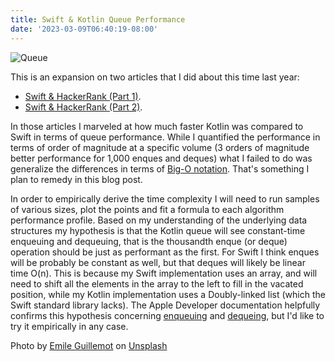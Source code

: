 ```yaml
---
title: Swift & Kotlin Queue Performance
date: '2023-03-09T06:40:19-08:00'
---
```

![Queue](/img/blog/queue.png)

This is an expansion on two articles that I did about this time last year: 

* <a href="/post/swift-hackerrank-part-1/">Swift & HackerRank (Part 1)</a>. 
* <a href="/post/swift-hackerrank-part-1/">Swift & HackerRank (Part 2)</a>. 

In those articles I marveled at how much faster Kotlin was compared to Swift in terms of queue performance.  While I quantified the performance in terms of order of magnitude at a specific volume (3 orders of magnitude better performance for 1,000 enques and deques) what I failed to do was generalize the differences in terms of [Big-O notation](https://en.wikipedia.org/wiki/Time_complexity).  That's something I plan to remedy in this blog post.

In order to empirically derive the time complexity I will need to run samples of various sizes, plot the points and fit a formula to each algorithm performance profile.  Based on my understanding of the underlying data structures my hypothesis is that the Kotlin queue will see constant-time enqueuing and dequeuing, that is the thousandth enque (or deque) operation should be just as performant as the first.  For Swift I think enques will be probably be constant as well, but that deques will likely be linear time O(n).  This is because my Swift implementation uses an array, and will need to shift all the elements in the array to the left to fill in the vacated position, while my Kotlin implementation uses a Doubly-linked list (which the Swift standard library lacks). The Apple Developer documentation helpfully confirms this hypothesis concerning [enqueuing](https://developer.apple.com/documentation/swift/array/append(_:)-1ytnt) and [dequeing](https://developer.apple.com/documentation/swift/array/removefirst()), but I'd like to try it empirically in any case.



Photo by <a href="https://unsplash.com/@emilegt?utm_source=unsplash&utm_medium=referral&utm_content=creditCopyText">Emile Guillemot</a> on <a href="https://unsplash.com/photos/x5-IRhnJkxI?utm_source=unsplash&utm_medium=referral&utm_content=creditCopyText">Unsplash</a>
